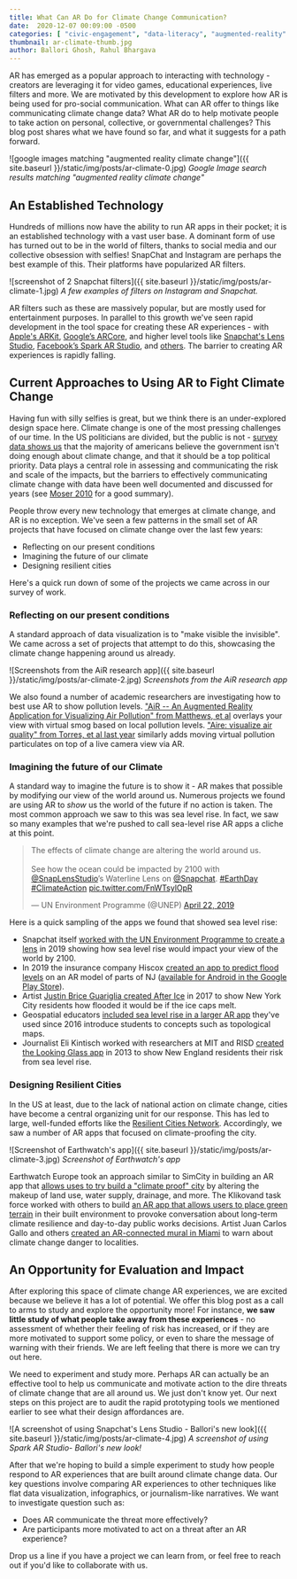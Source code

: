 ```yaml
---
title: What Can AR Do for Climate Change Communication?
date:  2020-12-07 00:09:00 -0500
categories: [ "civic-engagement", "data-literacy", "augmented-reality" ]
thumbnail: ar-climate-thumb.jpg
author: Ballori Ghosh, Rahul Bhargava
---
```


AR has emerged as a popular approach to interacting with technology - creators are leveraging it for video games, educational experiences, live filters and more. We are motivated by this development to explore how AR is being used for pro-social communication. What can AR offer to things like communicating climate change data? What AR do to help motivate people to take action on personal, collective, or governmental challenges? This blog post shares what we have found so far, and what it suggests for a path forward.

![google images matching "augmented reality climate change"]({{ site.baseurl }}/static/img/posts/ar-climate-0.jpg)
*Google Image search results matching "augmented reality climate change"*


## An Established Technology

Hundreds of millions now have the ability to run AR apps in their pocket; it is an established technology with a vast user base. A dominant form of use has turned out to be in the world of filters, thanks to social media and our collective obsession with selfies! SnapChat and Instagram are perhaps the best example of this. Their platforms have popularized AR filters.

![screenshot of 2 Snapchat filters]({{ site.baseurl }}/static/img/posts/ar-climate-1.jpg)
*A few examples of filters on Instagram and Snapchat.*

AR filters such as these are massively popular, but are mostly used for entertainment purposes. In parallel to this growth we've seen rapid development in the tool space for creating these AR experiences - with [Apple's ARKit](https://developer.apple.com/augmented-reality/), [Google’s ARCore](https://developers.google.com/ar), and higher level tools like [Snapchat's Lens Studio](https://lensstudio.snapchat.com), [Facebook’s Spark AR Studio](https://sparkar.facebook.com/ar-studio/), and [others](https://arvrjourney.com/top-10-ar-tools-for-app-development-6dab56a833db). The barrier to creating AR experiences is rapidly falling.


## Current Approaches to Using AR to Fight Climate Change

Having fun with silly selfies is great, but we think there is an under-explored design space here.  Climate change is one of the most pressing challenges of our time. In the US politicians are divided, but the public is not - [survey data shows us](https://www.pewresearch.org/fact-tank/2020/04/21/how-americans-see-climate-change-and-the-environment-in-7-charts/) that the majority of americans believe the government isn't doing enough about climate change, and that it should be a top political priority. Data plays a central role in assessing and communicating the risk and scale of the impacts, but the barriers to effectively communicating climate change with data have been well documented and discussed for years (see [Moser 2010](https://climateaccess.org/system/files/Moser_Communicating%20Climate%20Change.pdf) for a good summary).

People throw every new technology that emerges at climate change, and AR is no exception. We've seen a few patterns in the small set of AR projects that have focused on climate change over the last few years:
* Reflecting on our present conditions
* Imagining the future of our climate
* Designing resilient cities

Here's a quick run down of some of the projects we came across in our survey of work.

### Reflecting on our present conditions

A standard approach of data visualization is to "make visible the invisible". We came across a set of projects that attempt to do this, showcasing the climate change happening around us already.

![Screenshots from the AiR research app]({{ site.baseurl }}/static/img/posts/ar-climate-2.jpg)
*Screenshots from the AiR research app*

We also found a number of academic researchers are investigating how to best use AR to show pollution levels. ["AiR -- An Augmented Reality Application for Visualizing Air Pollution" from Matthews, et al](https://www.researchgate.net/publication/341899389_AiR_--_An_Augmented_Reality_Application_for_Visualizing_Air_Pollution) overlays your view with virtual smog based on local pollution levels. ["Aire: visualize air quality" from Torres, et al last year](https://dl.acm.org/doi/10.1145/3305365.3329869) similarly adds moving virtual pollution particulates on top of a live camera view via AR.

### Imagining the future of our Climate

A standard way to imagine the future is to show it - AR makes that possible by modifying our view of the world around us. Numerous projects we found are using AR to _show_ us the world of the future if no action is taken. The most common approach we saw to this was sea level rise. In fact, we saw so many examples that we're pushed to call sea-level rise AR apps a cliche at this point.

<blockquote class="twitter-tweet"><p lang="en" dir="ltr">The effects of climate change are altering the world around us. <br><br>See how the ocean could be impacted by 2100 with <a href="https://twitter.com/SnapLensStudio?ref_src=twsrc%5Etfw">@SnapLensStudio</a>’s Waterline Lens on <a href="https://twitter.com/Snapchat?ref_src=twsrc%5Etfw">@Snapchat</a>. <a href="https://twitter.com/hashtag/EarthDay?src=hash&amp;ref_src=twsrc%5Etfw">#EarthDay</a> <a href="https://twitter.com/hashtag/ClimateAction?src=hash&amp;ref_src=twsrc%5Etfw">#ClimateAction</a> <a href="https://t.co/FnWTsylOpR">pic.twitter.com/FnWTsylOpR</a></p>&mdash; UN Environment Programme (@UNEP) <a href="https://twitter.com/UNEP/status/1120373575356231680?ref_src=twsrc%5Etfw">April 22, 2019</a></blockquote> <script async src="https://platform.twitter.com/widgets.js" charset="utf-8"></script>

Here is a quick sampling of the apps we found that showed sea level rise:
* Snapchat itself [worked with the UN Environment Programme to create a lens](https://wersm.com/new-snapchat-ar-lens-shows-you-what-climate-change-can-do/) in 2019 showing how sea level rise would impact your view of the world by 2100.
* In 2019 the insurance company Hiscox [created an app to predict flood levels](https://www.insurancebusinessmag.com/us/news/catastrophe/hiscox-launches-augmentedreality-app-to-illustrate-flood-threat-189641.aspx) on an AR model of parts of NJ ([available for Android in the Google Play Store](https://play.google.com/store/apps/details?id=com.hiscox.floodplusar&hl=en_US&gl=US)).
* Artist [Justin Brice Guariglia created After Ice](https://www.climatecentral.org/news/app-sea-level-rise-21374) in 2017 to show New York City residents how flooded it would be if the ice caps melt.
* Geospatial educators [included sea level rise in a larger AR app](https://files.eric.ed.gov/fulltext/EJ1111551.pdf) they've used since 2016 introduce students to concepts such as topological maps.
* Journalist Eli Kintisch worked with researchers at MIT and RISD [created the Looking Glass app](https://www.youtube.com/watch?v=PeytXlQBHi8) in 2013 to show New England residents their risk from sea level rise.

### Designing Resilient Cities

In the US at least, due to the lack of national action on climate change, cities have become a central organizing unit for our response. This has led to large, well-funded efforts like the [Resilient Cities Network](https://resilientcitiesnetwork.org). Accordingly, we saw a number of AR apps that focused on climate-proofing the city.

![Screenshot of Earthwatch's app]({{ site.baseurl }}/static/img/posts/ar-climate-3.jpg)
*Screenshot of Earthwatch's app*

Earthwatch Europe took an approach similar to SimCity in building an AR app that [allows uses to try build a "climate proof" city](https://vrnation.tv/earthwatch-europe-ar-app-visualizes-a-climate-proof-city/) by altering the makeup of land use, water supply, drainage, and more. The Klikovand task force worked with others to build [an AR app that allows users to place green terrain](https://www.larapp.dk) in their built environment to provoke conversation about long-term climate resilience and day-to-day public works decisions. Artist Juan Carlos Gallo and others [created an AR-connected mural in Miami](https://www.miamiherald.com/news/local/environment/article198488639.html) to warn about climate change danger to localities.

## An Opportunity for Evaluation and Impact

After exploring this space of climate change AR experiences, we are excited because we believe it has a lot of potential. We offer this blog post as a call to arms to study and explore the opportunity more! For instance, **we saw little study of what people take away from these experiences** - no assessment of whether their feeling of risk has increased, or if they are more motivated to support some policy, or even to share the message of warning with their friends. We are left feeling that there is more we can try out here.

We need to experiment and study more. Perhaps AR can actually be an effective tool to help us communicate and motivate action to the dire threats of climate change that are all around us. We just don't know yet. Our next steps on this project are to audit the rapid prototyping tools we mentioned earlier to see what their design affordances are.

![A screenshot of using Snapchat's Lens Studio - Ballori's new look]({{ site.baseurl }}/static/img/posts/ar-climate-4.jpg)
*A screenshot of using Spark AR Studio- Ballori's new look!*

After that we're hoping to build a simple experiment to study how people respond to AR experiences that are built around climate change data. Our key questions involve comparing AR experiences to other techniques like flat data visualization, infographics, or journalism-like narratives. We want to investigate question such as:
* Does AR communicate the threat more effectively?
* Are participants more motivated to act on a threat after an AR experience?

Drop us a line if you have a project we can learn from, or feel free to reach out if you'd like to collaborate with us.
